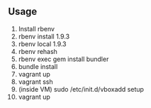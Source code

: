 Usage
-----

1. Install rbenv
2. rbenv install 1.9.3
3. rbenv local 1.9.3
4. rbenv rehash
5. rbenv exec gem install bundler
6. bundle install
7. vagrant up
8. vagrant ssh
9. (inside VM) sudo /etc/init.d/vboxadd setup
10. vagrant up
